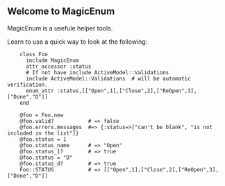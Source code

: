 ## Welcome to MagicEnum

MagicEnum is a usefule helper tools.

Learn to use a quick way to look at the following:

        class Foo
          include MagicEnum
          attr_accessor :status
          # If not have include ActiveModel::Validations
          include ActiveModel::Validations  # will be automatic verification.
          enum_attr :status,[["Open",1],["Close",2],["ReOpen",3],["Done","D"]]
        end
        
        @foo = Foo.new
        @foo.valid?           # => false
        @foo.errors.messages  #=> {:status=>["can't be blank", "is not included in the list"]}
        @foo.status = 1
        @foo.status_name      # => "Open"
        @foo.status_1?        # => true
        @foo.status = "D"
        @foo.status_d?        # => true
        Foo::STATUS           # => [["Open",1],["Close",2],["ReOpen",3],["Done","D"]]